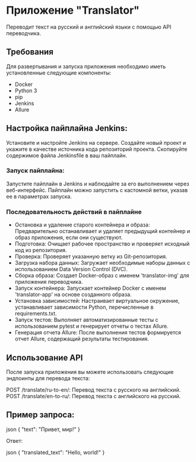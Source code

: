 # Приложение "Translator"  

Переводит текст на русский и английский языки с помощью API переводчика.

## Требования
Для развертывания и запуска приложения необходимо иметь установленные следующие компоненты:
- Docker
- Python 3
- pip
- Jenkins
- Allure

## Настройка пайплайна Jenkins:

Установите и настройте Jenkins на сервере.
Создайте новый проект и укажите в качестве источника кода репозиторий проекта.
Скопируйте содержимое файла Jenkinsfile в ваш пайплайн.

### Запуск пайплайна:
Запустите пайплайн в Jenkins и наблюдайте за его выполнением через веб-интерфейс.
Пайплайн можно запустить с кастомной ветки, указав ее в параметрах запуска.

### Последовательность действий в пайплайне
- Остановка и удаление старого контейнера и образа: Предварительно останавливает и удаляет предыдущий контейнер и образ приложения, если они существуют.
- Подготовка: Очищает рабочее пространство и проверяет исходный код из репозитория.
- Проверка: Проверяет указанную ветку из Git-репозитория.
- Загрузка набора данных: Загружает необходимые наборы данных с использованием Data Version Control (DVC).
- Сборка образа: Создает Docker-образ с именем 'translator-img' для приложения переводчика.
- Запуск контейнера: Запускает контейнер Docker с именем 'translator-app' на основе созданного образа.
- Установка зависимостей: Настраивает виртуальное окружение, устанавливает зависимости Python, перечисленные в requirements.txt.
- Запуск тестов: Выполняет автоматизированные тесты с использованием pytest и генерирует отчеты о тестах Allure.
- Генерация отчета Allure: После выполнения тестов формируется отчет Allure, содержащий результаты тестирования.

## Использование API
После запуска приложения вы можете использовать следующие эндпоинты для перевода текста:

POST /translate/ru-to-en/: Перевод текста с русского на английский.
POST /translate/en-to-ru/: Перевод текста с английского на русский.

## Пример запроса:

json { "text": "Привет, мир!" }

Ответ:

json { "translated_text": "Hello, world!" }
